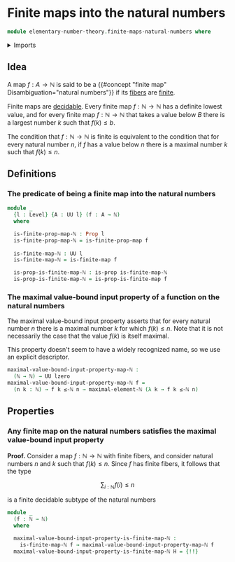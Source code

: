 # Finite maps into the natural numbers

```agda
module elementary-number-theory.finite-maps-natural-numbers where
```

<details><summary>Imports</summary>

```agda
open import elementary-number-theory.inequality-natural-numbers
open import elementary-number-theory.maximal-structured-natural-numbers
open import elementary-number-theory.natural-numbers

open import foundation.propositions
open import foundation.universe-levels

open import univalent-combinatorics.finite-maps
```

</details>

## Idea

A map $f : A \to \mathbb{N}$ is said to be a {{#concept "finite map" Disambiguation="natural numbers"}} if its [fibers](foundation-core.finite-types.md) are [finite](univalent-combinatorics.finite-types.md).

Finite maps are [decidable](elementary-number-theory.decidable-maps-natural-numbers.md). Every finite map $f : \mathbb{N} \to \mathbb{N}$ has a definite lowest value, and for every finite map $f : \mathbb{N} \to \mathbb{N}$ that takes a value below $B$ there is a largest number $k$ such that $f(k) \leq b$.

The condition that $f : \mathbb{N} \to \mathbb{N}$ is finite is equivalent to the condition that for every natural number $n$, if $f$ has a value below $n$ there is a maximal number $k$ such that $f(k)\leq n$.

## Definitions

### The predicate of being a finite map into the natural numbers

```agda
module _
  {l : Level} {A : UU l} (f : A → ℕ)
  where

  is-finite-prop-map-ℕ : Prop l
  is-finite-prop-map-ℕ = is-finite-prop-map f
  
  is-finite-map-ℕ : UU l
  is-finite-map-ℕ = is-finite-map f

  is-prop-is-finite-map-ℕ : is-prop is-finite-map-ℕ
  is-prop-is-finite-map-ℕ = is-prop-is-finite-map f
```

### The maximal value-bound input property of a function on the natural numbers

The maximal value-bound input property asserts that for every natural number $n$ there is a maximal number $k$ for which $f(k)\leq n$. Note that it is not necessarily the case that the value $f(k)$ is itself maximal.

This property doesn't seem to have a widely recognized name, so we use an explicit descriptor.

```agda
maximal-value-bound-input-property-map-ℕ :
  (ℕ → ℕ) → UU lzero
maximal-value-bound-input-property-map-ℕ f =
  (n k : ℕ) → f k ≤-ℕ n → maximal-element-ℕ (λ k → f k ≤-ℕ n)
```

## Properties

### Any finite map on the natural numbers satisfies the maximal value-bound input property

**Proof.** Consider a map $f : \mathbb{N} \to \mathbb{N}$ with finite fibers, and consider natural numbers $n$ and $k$ such that $f(k) \leq n$. Since $f$ has finite fibers, it follows that the type

$$
  \sum_{i:\mathbb{N}}f(i)\leq n
$$

is a finite decidable subtype of the natural numbers

```agda
module _
  (f : ℕ → ℕ)
  where

  maximal-value-bound-input-property-is-finite-map-ℕ :
    is-finite-map-ℕ f → maximal-value-bound-input-property-map-ℕ f
  maximal-value-bound-input-property-is-finite-map-ℕ H = {!!}
```

